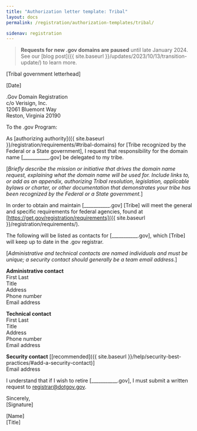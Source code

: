 ```yaml
---
title: "Authorization letter template: Tribal"
layout: docs
permalink: /registration/authorization-templates/tribal/

sidenav: registration
---
```

> **Requests for new .gov domains are paused** until late January 2024. See our [blog post]({{ site.baseurl }}/updates/2023/10/13/transition-update/) to learn more.

[Tribal government letterhead]

[Date]

.Gov Domain Registration\
c/o Verisign, Inc.\
12061 Bluemont Way\
Reston, Virginia 20190

To the .gov Program:

As [authorizing authority]({{ site.baseurl }}/registration/requirements/#tribal-domains) for [Tribe recognized by the Federal or a State government], I request that responsibility for the domain name [\_\_\_\_\_\_\_\_\_\_\_.gov] be delegated to my tribe.

[*Briefly describe the mission or initiative that drives the domain name request, explaining what the domain name will be used for. Include links to, or add as an appendix, authorizing Tribal resolution, legislation, applicable bylaws or charter, or other documentation that demonstrates your tribe has been recognized by the Federal or a State government.*]

In order to obtain and maintain [\_\_\_\_\_\_\_\_\_\_\_.gov] [Tribe] will meet the general and specific requirements for federal agencies, found at [https://get.gov/registration/requirements]({{ site.baseurl }}/registration/requirements/).

The following will be listed as contacts for [\_\_\_\_\_\_\_\_\_\_\_.gov], which [Tribe] will keep up to date in the .gov registrar.

[*Administrative and technical contacts are named individuals and must be unique; a security contact should generally be a team email address.*]

**Administrative contact**\
First Last\
Title\
Address\
Phone number\
Email address

**Technical contact**\
First Last\
Title\
Address\
Phone number\
Email address

**Security contact** [[recommended]({{ site.baseurl }}/help/security-best-practices/#add-a-security-contact)]\
Email address

I understand that if I wish to retire [\_\_\_\_\_\_\_\_\_\_\_.gov], I must submit a written request to <registrar@dotgov.gov>.

Sincerely,\
[Signature]

[Name]\
[Title]
